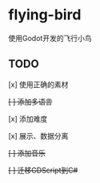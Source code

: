# flying-bird
使用Godot开发的飞行小鸟

## TODO

[x] 使用正确的素材

<del>[ ] 添加多语言</del>

[x] 添加难度

[x] 展示、数据分离

<del>[ ] 添加音乐</del>

<del>[ ] 迁移GDScript到C#</del>
